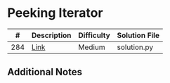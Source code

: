 # Peeking Iterator
|#|Description|Difficulty|Solution File|
|-|-|-|-|
|284|[Link](https://leetcode.com/problems/peeking-iterator/)|Medium|solution.py|

## Additional Notes
